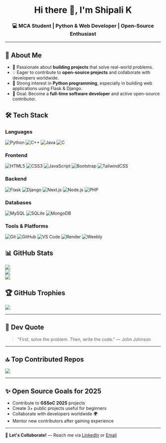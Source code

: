 <h1 align="center">Hi there 👋, I'm Shipali K</h1>
<h3 align="center">💻 MCA Student | Python & Web Developer | Open-Source Enthusiast</h3>

---
## 🚀 About Me  
- 🌟 Passionate about **building projects** that solve real-world problems.  
- 💡 Eager to contribute to **open-source projects** and collaborate with developers worldwide.  
- 🐍 Strong interest in **Python programming**, especially in building web applications using Flask & Django.   
- 🎯 Goal: Become a **full-time software developer** and active open-source contributor.
  

## 🛠 Tech Stack  

### Languages  
![Python](https://img.shields.io/badge/python-3670A0?logo=python&logoColor=ffdd54) ![C++](https://img.shields.io/badge/c++-%2300599C.svg?logo=c%2B%2B&logoColor=white) ![Java](https://img.shields.io/badge/java-%23ED8B00.svg?logo=openjdk&logoColor=white) ![C](https://img.shields.io/badge/c-%2300599C.svg?logo=c&logoColor=white)  

### Frontend  
![HTML5](https://img.shields.io/badge/html5-%23E34F26.svg?logo=html5&logoColor=white) ![CSS3](https://img.shields.io/badge/css3-%231572B6.svg?logo=css3&logoColor=white) ![JavaScript](https://img.shields.io/badge/javascript-%23323330.svg?logo=javascript&logoColor=%23F7DF1E) ![Bootstrap](https://img.shields.io/badge/bootstrap-%23563D7C.svg?logo=bootstrap&logoColor=white) ![TailwindCSS](https://img.shields.io/badge/tailwindcss-%2338B2AC.svg?logo=tailwind-css&logoColor=white)  

### Backend  
![Flask](https://img.shields.io/badge/flask-%23000.svg?logo=flask&logoColor=white) ![Django](https://img.shields.io/badge/django-%23092E20.svg?logo=django&logoColor=white) ![Next.js](https://img.shields.io/badge/next.js-black?logo=next.js&logoColor=white) ![Node.js](https://img.shields.io/badge/node.js-6DA55F?logo=node.js&logoColor=white) ![PHP](https://img.shields.io/badge/php-%23777BB4.svg?logo=php&logoColor=white)  

### Databases  
![MySQL](https://img.shields.io/badge/mysql-%2300f.svg?logo=mysql&logoColor=white) ![SQLite](https://img.shields.io/badge/sqlite-%2307405e.svg?logo=sqlite&logoColor=white) ![MongoDB](https://img.shields.io/badge/MongoDB-%234ea94b.svg?logo=mongodb&logoColor=white)  

### Tools & Platforms  
![Git](https://img.shields.io/badge/git-%23F05033.svg?logo=git&logoColor=white) ![GitHub](https://img.shields.io/badge/github-%23181717.svg?logo=github&logoColor=white) ![VS Code](https://img.shields.io/badge/VS%20Code-0078d7.svg?logo=visual-studio-code&logoColor=white) ![Render](https://img.shields.io/badge/render-%2300C7B7.svg?logo=render&logoColor=white) ![Weebly](https://img.shields.io/badge/Weebly-%2300AACC.svg?logo=weebly&logoColor=white)  


## 📊 GitHub Stats  
![](https://github-readme-stats.vercel.app/api?username=shipali-k-account&theme=radical&hide_border=false&include_all_commits=false&count_private=true)  
![](https://github-readme-streak-stats.herokuapp.com/?user=shipali-k-account&theme=radical&hide_border=false)  
![](https://github-readme-stats.vercel.app/api/top-langs/?username=shipali-k-account&theme=radical&hide_border=false&layout=compact)

## 🏆 GitHub Trophies  
![](https://github-profile-trophy.vercel.app/?username=shipali-k-account&theme=radical&no-frame=false&no-bg=true&margin-w=4)

---

## 💬 Dev Quote  
> "First, solve the problem. Then, write the code." — John Johnson  

---

## 🔝 Top Contributed Repos  
![](https://github-contributor-stats.vercel.app/api?username=shipali-k-account&limit=5&theme=radical&combine_all_yearly_contributions=true)

---

## ✨ Open Source Goals for 2025  
- Contribute to **GSSoC 2025** projects  
- Create 3+ public projects useful for beginners  
- Collaborate with developers worldwide 🌍  
- Mentor new contributors after gaining experience  

---

💌 **Let's Collaborate!** — Reach me via [LinkedIn](https://www.linkedin.com/in/shipali-k-a38b42291/) or [Email](mailto:preethikotyan17@gmail.com)

